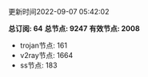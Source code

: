 更新时间2022-09-07 05:42:02

**总订阅: 64**
**总节点: 9247**
**有效节点: 2008**
- trojan节点: 161
- v2ray节点: 1664
- ss节点: 183
